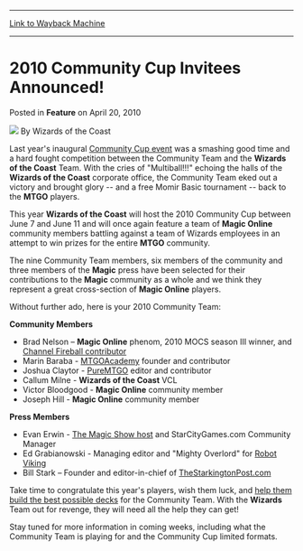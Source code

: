
---
[Link to Wayback Machine](https://web.archive.org/web/20220519082933/https://magic.wizards.com/en/articles/archive/feature/2010-community-cup-invitees-announced-2010-04-20)

[_metadata_:wayback_url]:- "https://magic.wizards.com/en/articles/archive/feature/2010-community-cup-invitees-announced-2010-04-20"
[_metadata_:wayback_raw_url]:- "https://web.archive.org/web/20220519082933id_/https://magic.wizards.com/en/articles/archive/feature/2010-community-cup-invitees-announced-2010-04-20"
[_metadata_:wayback_capture_timestamp]:- "2022-05-19 08:29:33+00:00"
[_metadata_:description]:- "Last year's inaugural Community Cup event was a smashing good time and a hard fought competition between the Community Team and the Wizards of the Coast Team. With the cries of `Multiball!!!` echoing the halls of the Wizards of the Coast corporate office, the Community Team eked out a victory and brought glory -- and a free Momir Basic tournament -- back to the MTGO players."
[_metadata_:generator]:- "Drupal 7 (http://drupal.org)"
---


2010 Community Cup Invitees Announced!
======================================



 Posted in **Feature**
 on April 20, 2010 






![](https://media.magic.wizards.com/styles/auth_small/public/images/person/wizards_author.jpg)
By Wizards of the Coast











Last year's inaugural [Community Cup event](/en/events/coverage/coverage-2009-magic-online-community-cup-challenge) was a smashing good time and a hard fought competition between the Community Team and the **Wizards of the Coast** Team. With the cries of "Multiball!!!" echoing the halls of the **Wizards of the Coast** corporate office, the Community Team eked out a victory and brought glory -- and a free Momir Basic tournament -- back to the **MTGO** players. 

This year **Wizards of the Coast** will host the 2010 Community Cup between June 7 and June 11 and will once again feature a team of **Magic Online** community members battling against a team of Wizards employees in an attempt to win prizes for the entire **MTGO** community. 

The nine Community Team members, six members of the community and three members of the **Magic** press have been selected for their contributions to the **Magic** community as a whole and we think they represent a great cross-section of **Magic Online** players. 

Without further ado, here is your 2010 Community Team: 

**Community Members**

* Brad Nelson – **Magic Online** phenom, 2010 MOCS season III winner, and [Channel Fireball contributor](http://archive.wizards.com/Magic/Magazine/Article.aspx?x=%20http://strategy.channelfireball.com/tag/brad-nelson/)
* Marin Baraba - [MTGOAcademy](http://www.mtgoacademy.com/) founder and contributor
* Joshua Claytor - [PureMTGO](http://puremtgo.com/) editor and contributor
* Callum Milne - **Wizards of the Coast** VCL
* Victor Bloodgood - **Magic Online** community member
* Joseph Hill - **Magic Online** community member

**Press Members**

* Evan Erwin - [The Magic Show host](http://www.starcitygames.com/magic/misc/19175_The_Magic_Show_185_ROE_Spoilery.html) and StarCityGames.com Community Manager
* Ed Grabianowski - Managing editor and "Mighty Overlord" for [Robot Viking](http://www.robotviking.com/)
* Bill Stark – Founder and editor-in-chief of [TheStarkingtonPost.com](http://www.thestarkingtonpost.com/)

Take time to congratulate this year's players, wish them luck, and [help them build the best possible decks](http://community.wizards.com/magiconline/go/forum/view/76117/136553/general_group_discussion) for the Community Team. With the **Wizards** Team out for revenge, they will need all the help they can get! 

Stay tuned for more information in coming weeks, including what the Community Team is playing for and the Community Cup limited formats. 







